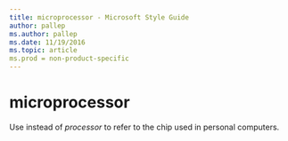 ```yaml
---
title: microprocessor - Microsoft Style Guide
author: pallep
ms.author: pallep
ms.date: 11/19/2016
ms.topic: article
ms.prod = non-product-specific
---
```


# microprocessor

Use instead of *processor* to refer to the chip used in personal computers.

